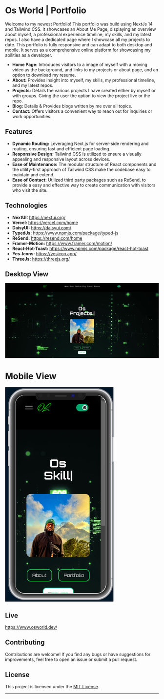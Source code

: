 # Os World | Portfolio

Welcome to my newest Portfolio! This portfolio was build using NextJs 14 and Tailwind CSS. It showcases an About Me Page, displaying an overview about myself, a professional experience timeline, my skills, and my latest repos. I also have a dedicated page where I showcase all my projects to date. This portfolio is fully responsive and can adapt to both desktop and mobile. It serves as a comprehensive online platform for showcasing my abilities as a developer.

- **Home Page:** Introduces visitors to a image of myself with a moving video as the background, and links to my projects or about page, and an option to download my resume.
- **About:** Provides insight into myself, my skills, my professional timeline, and my latest repos.
- **Projects:** Details the various projects I have created either by myself or with groups. Giving the user the option to view the project live or the repo.
- **Blog:** Details & Provides blogs written by me over all topics.
- **Contact:** Offers visitors a convenient way to reach out for inquiries or work opportunities.

## Features

- **Dynamic Routing:** Leveraging Next.js for server-side rendering and routing, ensuring fast and efficient page loading.
- **Responsive Design:** Tailwind CSS is utilized to ensure a visually appealing and responsive layout across devices.
- **Ease of Maintenance:** The modular structure of React components and the utility-first approach of Tailwind CSS make the codebase easy to maintain and extend.
- **Ease of Contact:** Utilized third party packages such as ReSend, to provide a easy and effective way to create communication with visitors who visit the site.

## Technologies

- **NextUI:** https://nextui.org/
- **Vercel:** https://vercel.com/home
- **DaisyUI:** https://daisyui.com/
- **TypedJs:** https://www.npmjs.com/package/typed-js
- **ReSend:** https://resend.com/home
- **Framer-Motion:** https://www.framer.com/motion/
- **React-Hot-Toast:** https://www.npmjs.com/package/react-hot-toast
- **Yes-Icons:** https://yesicon.app/
- **ThreeJs:** https://threejs.org/

## Desktop View

![](https://github.com/Oscarl214/portfolio-v2/blob/main/public/DesktopView.png)

# Mobile View

![](https://github.com/Oscarl214/portfolio-v2/blob/main/public/PhoneView.png)

## Live

https://www.osworld.dev/

## Contributing

Contributions are welcome! If you find any bugs or have suggestions for improvements, feel free to open an issue or submit a pull request.

## License

This project is licensed under the [MIT License](LICENSE).

---
